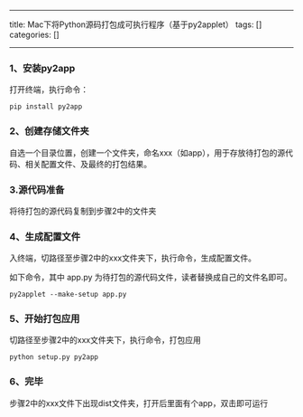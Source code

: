 
--- 
title:  Mac下将Python源码打包成可执行程序（基于py2applet） 
tags: []
categories: [] 

---
### 1、安装py2app

打开终端，执行命令：

```
pip install py2app
```

### 2、创建存储文件夹

自选一个目录位置，创建一个文件夹，命名xxx（如app），用于存放待打包的源代码、相关配置文件、及最终的打包结果。

### 3.源代码准备

将待打包的源代码复制到步骤2中的文件夹

### 4、生成配置文件

入终端，切路径至步骤2中的xxx文件夹下，执行命令，生成配置文件。

如下命令，其中 app.py 为待打包的源代码文件，读者替换成自己的文件名即可。

```
py2applet --make-setup app.py
```

### 5、开始打包应用

切路径至步骤2中的xxx文件夹下，执行命令，打包应用

```
python setup.py py2app
```

### 6、完毕

步骤2中的xxx文件下出现dist文件夹，打开后里面有个app，双击即可运行
